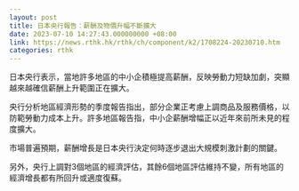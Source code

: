 ```yaml
---
layout: post
title: 日本央行報告：薪酬及物價升幅不斷擴大
date: 2023-07-10 14:27:43.000000000 +08:00
link: https://news.rthk.hk/rthk/ch/component/k2/1708224-20230710.htm
categories: rthk
---
```


日本央行表示，當地許多地區的中小企積極提高薪酬，反映勞動力短缺加劇，突顯越來越確信薪酬上升範圍正在擴大。

央行分析地區經濟形勢的季度報告指出，部分企業正考慮上調商品及服務價格，以防範勞動力成本上升。許多地區報告指，中小企薪酬增幅正以近年來前所未見的程度擴大。

市場普遍預期，薪酬增長是日本央行決定何時逐步退出大規模刺激計劃的關鍵。

另外，央行上調對3個地區的經濟評估，其餘6個地區評估維持不變，所有地區的經濟增長都有所回升或適度復蘇。
